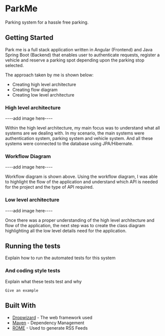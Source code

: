 # ParkMe

Parking system for a hassle free parking.

## Getting Started

Park me is a full stack application written in Angular (Frontend) and Java Spring Boot (Backend) that enables user to authenticate requests, register a vehicle and reserve a parking spot depending upon the parking stop selected.

The approach taken by me is shown below:
* Creating high level architecture
* Creating flow diagram
* Creating low level architecture

### High level architecture
----add image here----

Within the high level architecture, my main focus was to understand what all systems are we dealing with. In my scenario, the main systems were authentication system, parking system and vehicle system. And all these systems were connected to the database using JPA/Hibernate.

### Workflow Diagram
----add image here----

Workflow diagram is shown above. Using the workflow diagram, I was able to highlight the flow of the application and understand which API is needed for the project and the type of API required. 

### Low level architecture
----add image here----

Once there was a proper understanding of the high level architecture and flow of the application, the next step was to create the class diagram highlighting all the low level details need for the application. 

## Running the tests

Explain how to run the automated tests for this system

### And coding style tests

Explain what these tests test and why

```
Give an example
```

## Built With

* [Dropwizard](http://www.dropwizard.io/1.0.2/docs/) - The web framework used
* [Maven](https://maven.apache.org/) - Dependency Management
* [ROME](https://rometools.github.io/rome/) - Used to generate RSS Feeds
